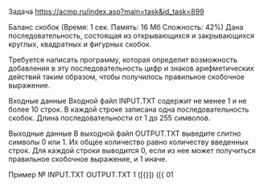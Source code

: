 Задача https://acmp.ru/index.asp?main=task&id_task=899

Баланс скобок
(Время: 1 сек. Память: 16 Мб Сложность: 42%)
Дана последовательность, состоящая из открывающихся и закрывающихся круглых, квадратных и фигурных скобок.

Требуется написать программу, которая определит возможность добавления в эту последовательность цифр и знаков арифметических действий таким образом, чтобы получилось правильное скобочное выражение.

Входные данные
Входной файл INPUT.TXT содержит не менее 1 и не более 10 строк. В каждой строке записана одна последовательность скобок. Длина последовательности от 1 до 255 символов.

Выходные данные
В выходной файл OUTPUT.TXT выведите слитно символы 0 или 1. Их общее количество равно количеству введенных строк. Для каждой строки выводится 0, если из нее может получиться правильное скобочное выражение, и 1 иначе.

Пример
№	INPUT.TXT	OUTPUT.TXT
1	([{}])
([{	01
